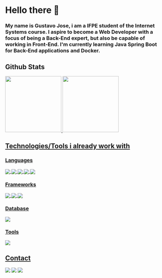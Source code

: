 # Hello there 👋

### My name is Gustavo Jose, i am a IFPE student of the Internet Systems course. I aspire to become a Web Developer with a focus of being a Back-End expert, but also be capable of working in Front-End. I'm currently learning Java Spring Boot for Back-End applications and Docker.

## Github Stats
<div>
  <a href="https://github.com/gustavojms">
    <img height="180em" src="https://github-readme-stats.vercel.app/api?username=gustavojms&show_icons=true&theme=monokai"/>
    <img height="180em" src="https://github-readme-stats.vercel.app/api/top-langs/?username=gustavojms&layout=compact&theme=monokai&langs_count=10"/>
</div>

  ## Technologies/Tools i already work with
  
  ### Languages
  <div style="display: inline_block">
    <img align="center" src="https://img.shields.io/badge/HTML5-E34F26?style=for-the-badge&logo=html5&logoColor=white"/>
    <img align="center" src="https://img.shields.io/badge/CSS3-1572B6?style=for-the-badge&logo=css3&logoColor=white"/>
    <img align="center" src="https://img.shields.io/badge/JavaScript-323330?style=for-the-badge&logo=javascript&logoColor=F7DF1E"/>
    <img align="center" src="https://img.shields.io/badge/Java-ED8B00?style=for-the-badge&logo=openjdk&logoColor=white"/>
    <img align="center" src="https://img.shields.io/badge/PHP-777BB4?style=for-the-badge&logo=php&logoColor=white"/>
    
  </div>
  
   ### Frameworks  
  <div style="display: inline_block">
    <img align="center" src="https://img.shields.io/badge/Spring_Boot-F2F4F9?style=for-the-badge&logo=spring-boot"/>
    <img align="center" src="https://img.shields.io/badge/Laravel-FF2D20?style=for-the-badge&logo=laravel&logoColor=white"/>
    <img align="center" src="https://img.shields.io/badge/React-20232A?style=for-the-badge&logo=react&logoColor=61DAFB"/>
  </div>
  
  ### Database
  <div style="display: inline_block">
    <img align="center" src="https://img.shields.io/badge/MySQL-005C84?style=for-the-badge&logo=mysql&logoColor=white"/>
  </div>
    
  ### Tools
  <div style="display: inline_block">
    <img align="center" src="https://img.shields.io/badge/GIT-E44C30?style=for-the-badge&logo=git&logoColor=white"/>
  </div>
  
  ###
  
  ## Contact
  
  <div>
    <a href="https://www.linkedin.com/in/gustavo-jos%C3%A9-130869226/" target="_blank"><img src="https://img.shields.io/badge/LinkedIn-0077B5?style=for-the-badge&logo=linkedin&logoColor=white" target="_blank"></a>
    <a href=mailto:gustavo.josems1@gmail.com target="_blank"><img src="https://img.shields.io/badge/Gmail-D14836?style=for-the-badge&logo=gmail&logoColor=white" target="_blank"></a>
    <a href=mailto:gustavo.joset0@hotmail.com target="_blank"><img src="https://img.shields.io/badge/Hotmail-0078D4?style=for-the-badge&logo=microsoft-outlook&link=mailto:gustavo.joset0@hotmail.com">
    </a>
  </div>
